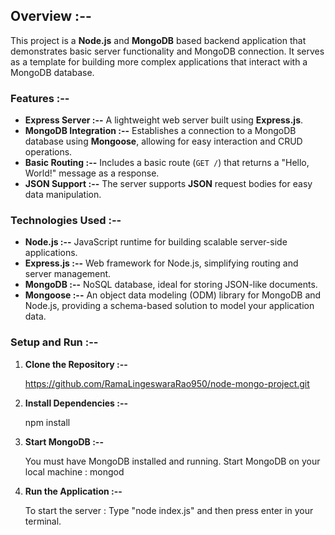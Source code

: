 ## Overview :--
This project is a **Node.js** and **MongoDB** based backend application that demonstrates basic server functionality and MongoDB connection. It serves as a template for building more complex applications that interact with a MongoDB database.

### Features :--
- **Express Server :--** A lightweight web server built using **Express.js**.
- **MongoDB Integration :--** Establishes a connection to a MongoDB database using **Mongoose**, allowing for easy interaction and CRUD operations.
- **Basic Routing :--** Includes a basic route (`GET /`) that returns a "Hello, World!" message as a response.
- **JSON Support :--** The server supports **JSON** request bodies for easy data manipulation.

### Technologies Used :--
- **Node.js :--** JavaScript runtime for building scalable server-side applications.
- **Express.js :--** Web framework for Node.js, simplifying routing and server management.
- **MongoDB :--** NoSQL database, ideal for storing JSON-like documents.
- **Mongoose :--** An object data modeling (ODM) library for MongoDB and Node.js, providing a schema-based solution to model your application data.
  
### Setup and Run :--

1. **Clone the Repository :--**

     https://github.com/RamaLingeswaraRao950/node-mongo-project.git
3. **Install Dependencies :--**

      npm install
5. **Start MongoDB :--**

    You must have MongoDB installed and running. Start MongoDB on your local machine : mongod
6. **Run the Application :--**
   
     To start the server : Type "node index.js" and then press enter in your terminal.
